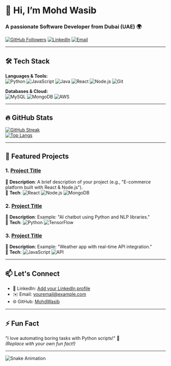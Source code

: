 # 👋 Hi, I’m Mohd Wasib  
### A passionate Software Developer from Dubai (UAE) 🌍

[![GitHub Followers](https://img.shields.io/github/followers/MohdWasib?style=social)](https://github.com/MohdWasib)
[![LinkedIn](https://img.shields.io/badge/LinkedIn-Connect-blue)](https://www.linkedin.com/in/[Your-LinkedIn-Username]) <!-- Add your LinkedIn -->
[![Email](https://img.shields.io/badge/Email-Reach%20Out-red)](mailto:youremail@example.com) <!-- Add your email -->

---

## 🛠️ Tech Stack  
**Languages & Tools:**  
![Python](https://img.shields.io/badge/Python-3776AB?style=flat&logo=python&logoColor=white)
![JavaScript](https://img.shields.io/badge/JavaScript-F7DF1E?style=flat&logo=javascript&logoColor=black)
![Java](https://img.shields.io/badge/Java-007396?style=flat&logo=java&logoColor=white)
![React](https://img.shields.io/badge/React-61DAFB?style=flat&logo=react&logoColor=black)
![Node.js](https://img.shields.io/badge/Node.js-339933?style=flat&logo=node.js&logoColor=white)
![Git](https://img.shields.io/badge/Git-F05032?style=flat&logo=git&logoColor=white)

**Databases & Cloud:**  
![MySQL](https://img.shields.io/badge/MySQL-4479A1?style=flat&logo=mysql&logoColor=white)
![MongoDB](https://img.shields.io/badge/MongoDB-47A248?style=flat&logo=mongodb&logoColor=white)
![AWS](https://img.shields.io/badge/AWS-232F3E?style=flat&logo=amazon-aws&logoColor=white)

---

## 🔥 GitHub Stats  
[![GitHub Streak](https://streak-stats.demolab.com?user=MohdWasib&theme=dark)](https://git.io/streak-stats)  
[![Top Langs](https://github-readme-stats.vercel.app/api/top-langs/?username=MohdWasib&layout=compact&theme=vision-friendly-dark)](https://github.com/anuraghazra/github-readme-stats)

---

## 🚀 Featured Projects  
### 1. [Project Title](https://github.com/MohdWasib/[Repo-Name])
📌 **Description**: A brief description of your project (e.g., "E-commerce platform built with React & Node.js").  
🔧 **Tech**: ![React](https://img.shields.io/badge/-React-61DAFB) ![Node.js](https://img.shields.io/badge/-Node.js-339933) ![MongoDB](https://img.shields.io/badge/-MongoDB-47A248)

### 2. [Project Title](https://github.com/MohdWasib/[Repo-Name])
📌 **Description**: Example: "AI chatbot using Python and NLP libraries."  
🔧 **Tech**: ![Python](https://img.shields.io/badge/-Python-3776AB) ![TensorFlow](https://img.shields.io/badge/-TensorFlow-FF6F00)

### 3. [Project Title](https://github.com/MohdWasib/[Repo-Name])
📌 **Description**: Example: "Weather app with real-time API integration."  
🔧 **Tech**: ![JavaScript](https://img.shields.io/badge/-JavaScript-F7DF1E) ![API](https://img.shields.io/badge/-API-FF6F00)

---

## 📫 Let's Connect  
- 💼 LinkedIn: [Add your LinkedIn profile]((https://www.linkedin.com/in/mohd-wasib/))  
- ✉️ Email: [youremail@example.com](mailto:mohdwasib11@gmail.com)  
- 🌐 GitHub: [MohdWasib](https://github.com/MohdWasib)

---

## ⚡ Fun Fact  
"I love automating boring tasks with Python scripts!" 🐍  
*(Replace with your own fun fact!)*

---

<!-- GitHub Snake Animation -->
![Snake Animation](https://github.com/MohdWasib/MohdWasib/blob/output/github-contribution-grid-snake.svg)

